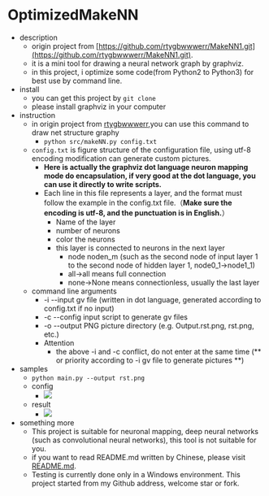 # OptimizedMakeNN
- description
	- origin project from [https://github.com/rtygbwwwerr/MakeNN1.git](https://github.com/rtygbwwwerr/MakeNN1.git).
	- it is a mini tool for drawing a neural network graph by graphviz.
	- in this project, i optimize some code(from Python2 to Python3) for best use by command line.
- install
	- you can get this project by `git clone`
	- please install graphviz in your computer
- instruction
	- in origin project from [rtygbwwwerr](https://github.com/rtygbwwwerr),you can use this command to draw net structure graphy
		- `python src/makeNN.py config.txt`
	- `config.txt` is figure structure of the configuration file, using utf-8 encoding modification can generate custom pictures.
		- **Here is actually the graphviz dot language neuron mapping mode do encapsulation, if very good at the dot language, you can use it directly to write scripts.**
		- Each line in this file represents a layer, and the format must follow the example in the config.txt file.（**Make sure the encoding is utf-8, and the punctuation is in English.**）
			- Name of the layer
			- number of neurons
			- color the neurons
			- this layer is connected to neurons in the next layer
				- node noden_m (such as the second node of input layer 1 to the second node of hidden layer 1, node0_1->node1_1)
				- all->all means full connection
				- none->None means connectionless, usually the last layer
	- command line arguments
		-  -i --input gv file (written in dot language, generated according to config.txt if no input)
		-  -c --config input script to generate gv files
		-  -o --output PNG picture directory (e.g. Output.rst.png, rst.png, etc.)
		- Attention
			- the above -i and -c conflict, do not enter at the same time (** or priority according to -i gv file to generate pictures **)
- samples
	- `python main.py --output rst.png`
	- config
		- ![](https://img-blog.csdnimg.cn/20190518132446125.png)
	- result
		- ![](https://img-blog.csdnimg.cn/20190518132505915.png)
- something more
	- This project is suitable for neuronal mapping, deep neural networks (such as convolutional neural networks), this tool is not suitable for you.
	- if you want to read README.md written by Chinese, please visit [README.md](https://github.com/luanshiyinyang/OptimizedMakeNN/blob/master/README-zh-cn.md).
	- Testing is currently done only in a Windows environment. This project started from my Github address, welcome star or fork.
